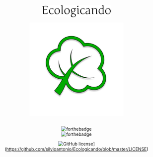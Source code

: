 <div align="center">
    <p><img src="app/src/main/res/assests/Ecologicando.png"></p>
    <img src="app/src/main/res/assests/emojione-monotone_deciduous-tree.png">
</div>

<br />

<div align="center">

![forthebadge](https://forthebadge.com/images/badges/made-with-java.svg)
<br />
![forthebadge](https://forthebadge.com/images/badges/built-for-android.svg)
<br />

![GitHub license](https://img.shields.io/badge/license-MIT-blue.svg?style=flat-square)](https://github.com/silvioantonio/Ecologicando/blob/master/LICENSE)

</div>